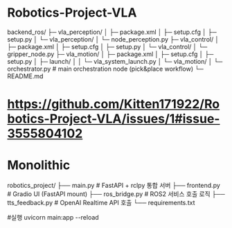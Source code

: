 # Robotics-Project-VLA
backend_ros/
├─ vla_perception/
│  ├─ package.xml
│  ├─ setup.cfg
│  ├─ setup.py
│  └─ vla_perception/
│     └─ node_perception.py
├─ vla_control/
│  ├─ package.xml
│  ├─ setup.cfg
│  ├─ setup.py
│  └─ vla_control/
│     └─ gripper_node.py
├─ vla_motion/
│  ├─ package.xml
│  ├─ setup.cfg
│  ├─ setup.py
│  ├─ launch/
│  │  └─ vla_system_launch.py
│  └─ vla_motion/
│     └─ orchestrator.py   # main orchestration node (pick&place workflow)
└─ README.md

# https://github.com/Kitten171922/Robotics-Project-VLA/issues/1#issue-3555804102

# Monolithic
robotics_project/
├── main.py           # FastAPI + rclpy 통합 서버
├── frontend.py       # Gradio UI (FastAPI mount)
├── ros_bridge.py     # ROS2 서비스 호출 로직
├── tts_feedback.py   # OpenAI Realtime API 호출
└── requirements.txt

#실행
uvicorn main:app --reload
